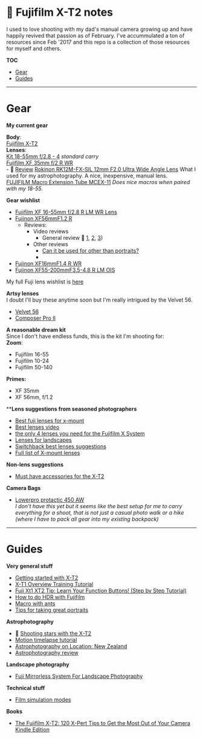 # 📸 Fujifilm X-T2 notes

I used to love shooting with my dad's manual camera growing up and have happily revived that passion as of February. I've accummulated a ton of resources since Feb '2017 and this repo is a collection of those resources for myself and others.

**TOC**
- [Gear](https://github.com/karthik/fujifilm#gear)
- [Guides](https://github.com/karthik/fujifilm#guides)
---

# Gear 
**My current gear**

**Body**:  
[Fujifilm X-T2](https://www.bhphotovideo.com/c/product/1308957-REG/fujifilm_16519247_kit_x_t2_mirrorless_digital_camera.html/mode/edu)  
**Lenses**:  
[Kit 18-55mm f/2.8 - 4](https://www.bhphotovideo.com/c/product/883530-STUD/Fujifilm_XF_18_55mm_f_2_8_4_OIS.html/mode/edu) _standard carry_  
[Fujifilm XF 35mm f/2 R WR](https://www.bhphotovideo.com/c/product/1191420-REG/fujifilm_xf_35mm_f_2_r.html)   
	- 🎥 [Review](https://www.youtube.com/watch?v=Gb93X8uC5oo) 
[Rokinon RK12M-FX-SIL 12mm F2.0 Ultra Wide Angle Lens](https://www.amazon.com/gp/product/B00K3T3GFY/ref=oh_aui_search_detailpage?ie=UTF8&psc=1) What I used for my astrophotography. A nice, inexpensive, manual lens.  
[FUJIFILM Macro Extension Tube MCEX-11](https://www.amazon.com/gp/product/B00PVP07QG/ref=oh_aui_search_detailpage?ie=UTF8&psc=1)  _Does nice macros when paired with my 18-55._  


**Gear wishlist**

- [Fujifilm XF 16-55mm f/2.8 R LM WR Lens](https://www.bhphotovideo.com/c/product/1110879-REG/fujifilm_xf_16_55mm_f_2_8_r.html/mode/edu/mode/edu)
- [Fujinon XF56mmF1.2 R](https://www.amazon.com/dp/B00HK8Z9AG/ref=wl_it_dp_o_pC_nS_ttl?_encoding=UTF8&colid=3VM4106Z470GQ&coliid=IX3IL0S73SZY4) 
	- Reviews: 
		- Video reviews 
			- General review 🎥 [1](https://www.youtube.com/watch?v=EMVFVt52fAQ), [2](https://www.youtube.com/watch?v=4aDiDEVXcmA), [3](https://www.youtube.com/watch?v=7EvsIRDguQQ))
		- Other reviews
			- [Can it be used for other than portraits?](https://www.dpreview.com/forums/thread/3936689)
			- 
- [Fujinon XF16mmF1.4 R WR](https://www.amazon.com/dp/B00W6VZLFA/ref=wl_it_dp_o_pC_nS_ttl?_encoding=UTF8&colid=3VM4106Z470GQ&coliid=I27LUXNT89FJ5X)
- [Fujinon XF55-200mmF3.5-4.8 R LM OIS](https://www.amazon.com/dp/B00CNZTPGA/ref=wl_it_dp_o_pC_S_ttl?_encoding=UTF8&colid=3VM4106Z470GQ&coliid=I2XUPS479W4CAC&psc=1)

My full Fuji lens wishlist is [here](https://www.amazon.com/gp/registry/wishlist/3VM4106Z470GQ/ref=cm_wl_list_o_6?)

**Artsy lenses**  
I doubt I'll buy these anytime soon but I'm really intrigued by the Velvet 56.
- [Velvet 56](http://lensbaby.com/product/velvet-56/)
- [Composer Pro II](https://lensbaby.com/product/composer-pro-ii-with-sweet-50-optic/)

**A reasonable dream kit**  
Since I don't have endless funds, this is the kit I'm shooting for:  
**Zoom**:  
- Fujifilm 16-55
- Fujifilm 10-24
- Fujifilm 50-140

**Primes:**  
- XF 35mm
-  XF 56mm, f/1.2


****Lens suggestions from seasoned photographers**   

- [Best fuji lenses for x-mount](http://shotkit.com/best-fuji-lenses/)  
- [Best lenses video](https://www.youtube.com/watch?v=im6pLd2hghA)
- [the only 4 lenses you need for the Fujifilm X System](https://www.youtube.com/watch?v=PIK2ATRHfrQ)
- [Lenses for landscapes](http://bestmirrorlessblogs.com/buying-guide/best-fuji-x-t2-lenses/)
- [Switchback best lenses suggestions](http://www.switchbacktravel.com/best-lenses-fujifilm-x-t2)
- [Full list of X-mount lenses](https://alikgriffin.com/a-complete-list-of-fujifilm-x-mount-lenses/)

**Non-lens suggestions**  
- [Must have accessories for the X-T2](https://alikgriffin.com/must-have-accessories-for-the-fujifilm-x-t2/)

**Camera Bags**  
- [Lowerpro protactic 450 AW](https://www.youtube.com/watch?v=miwQIbwrcmU)  
_I don't have this yet but it seems like the best setup for me to carry everything for a shoot, that is not just a casual photo walk or a hike (where I have to pack all gear into my existing backpack)_

---

# Guides

**Very general stuff**   
- [Getting started with X-T2](https://www.youtube.com/watch?v=V3P7kkCULgE)
- [X-T1 Overview Training Tutorial](https://www.youtube.com/watch?v=Udq5ua8_l7k)
- [Fuji Xt1 XT2 Tip: Learn Your Function Buttons! (Step by Step Tutorial)](https://www.youtube.com/watch?v=An3GYfnqcao)
- [How to do HDR with Fujifilm](https://www.youtube.com/watch?v=Hfz0n7C7PGs)
- [Macro with ants](https://www.youtube.com/watch?v=NlemBM-rWuQ)
- [Tips for taking great portraits](http://uncrate.com/video/tips-for-taking-great-portraits/)

**Astrophotography**
- 🎥 [Shooting stars with the X-T2](https://www.youtube.com/watch?v=yvCfQtdypkk)
- [Motion timelapse tutorial](https://www.youtube.com/watch?v=ir7gBv7FRcs)
- [Astrophotography on Location: New Zealand](https://www.youtube.com/watch?v=nFdw6AM_sII)
- [Astrophotography review](http://www.lonelyspeck.com/fujifilm-x-t1-astrophotography-review/)

**Landscape photography**
- [Fuji Mirrorless System For Landscape Photography](https://www.exploringexposure.com/blog/2014/10/21/fuji-landscape-photography)

**Technical stuff**
- [Film simulation modes](https://fujilove.com/fujifilms-film-simulation-modes-and-what-they-are-actually-doing-to-your-images/)

**Books**  
- [The Fujifilm X-T2: 120 X-Pert Tips to Get the Most Out of Your Camera Kindle Edition](https://www.amazon.com/Fujifilm-X-T2-X-Pert-Tips-Camera-ebook/dp/B01N7J9TWB/ref=tmm_kin_swatch_0?_encoding=UTF8&qid=&sr=)  